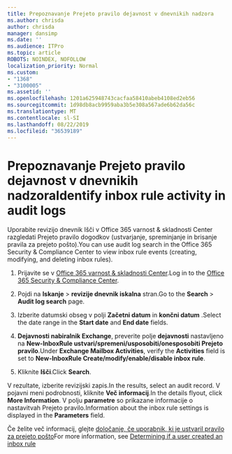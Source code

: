 ```yaml
---
title: Prepoznavanje Prejeto pravilo dejavnost v dnevnikih nadzora
ms.author: chrisda
author: chrisda
manager: dansimp
ms.date: ''
ms.audience: ITPro
ms.topic: article
ROBOTS: NOINDEX, NOFOLLOW
localization_priority: Normal
ms.custom:
- "1368"
- "3100005"
ms.assetid: ''
ms.openlocfilehash: 1201a625948743cacfaa58410abeb4108ed2eb56
ms.sourcegitcommit: 1d98db8acb9959aba3b5e308a567ade6b62da56c
ms.translationtype: MT
ms.contentlocale: sl-SI
ms.lasthandoff: 08/22/2019
ms.locfileid: "36539189"
---
```

# <a name="identify-inbox-rule-activity-in-audit-logs"></a><span data-ttu-id="b2afa-102">Prepoznavanje Prejeto pravilo dejavnost v dnevnikih nadzora</span><span class="sxs-lookup"><span data-stu-id="b2afa-102">Identify inbox rule activity in audit logs</span></span>

<span data-ttu-id="b2afa-103">Uporabite revizijo dnevnik Išči v Office 365 varnost & skladnosti Center razgledati Prejeto pravilo dogodkov (ustvarjanje, spreminjanje in brisanje pravila za prejeto pošto).</span><span class="sxs-lookup"><span data-stu-id="b2afa-103">You can use audit log search in the Office 365 Security & Compliance Center to view inbox rule events (creating, modifying, and deleting inbox rules).</span></span>

1. <span data-ttu-id="b2afa-104">Prijavite se v [Office 365 varnost & skladnosti Center](https://protection.office.com/).</span><span class="sxs-lookup"><span data-stu-id="b2afa-104">Log in to the [Office 365 Security & Compliance Center](https://protection.office.com/).</span></span>

2. <span data-ttu-id="b2afa-105">Pojdi na **Iskanje** > **revizije dnevnik iskalna** stran.</span><span class="sxs-lookup"><span data-stu-id="b2afa-105">Go to the **Search** > **Audit log search** page.</span></span>

3. <span data-ttu-id="b2afa-106">Izberite datumski obseg v polji **Začetni datum** in **končni datum** .</span><span class="sxs-lookup"><span data-stu-id="b2afa-106">Select the date range in the **Start date** and **End date** fields.</span></span>

4. <span data-ttu-id="b2afa-107">**Dejavnosti nabiralnik Exchange**, preverite polje **dejavnosti** nastavljeno na **New-InboxRule ustvari/spremeni/usposobiti/onesposobiti Prejeto pravilo**.</span><span class="sxs-lookup"><span data-stu-id="b2afa-107">Under **Exchange Mailbox Activities**, verify the **Activities** field is set to **New-InboxRule Create/modify/enable/disable inbox rule**.</span></span>

5. <span data-ttu-id="b2afa-108">Kliknite **Išči**.</span><span class="sxs-lookup"><span data-stu-id="b2afa-108">Click **Search**.</span></span>

<span data-ttu-id="b2afa-109">V rezultate, izberite revizijski zapis.</span><span class="sxs-lookup"><span data-stu-id="b2afa-109">In the results, select an audit record.</span></span> <span data-ttu-id="b2afa-110">V pojavni meni podrobnosti, kliknite **Več informacij**.</span><span class="sxs-lookup"><span data-stu-id="b2afa-110">In the details flyout, click **More Information**.</span></span> <span data-ttu-id="b2afa-111">V polju **parametre** so prikazane informacije o nastavitvah Prejeto pravilo.</span><span class="sxs-lookup"><span data-stu-id="b2afa-111">Information about the inbox rule settings is displayed in the **Parameters** field.</span></span>

<span data-ttu-id="b2afa-112">Če želite več informacij, glejte [določanje, če uporabnik, ki je ustvaril pravilo za prejeto pošto](https://docs.microsoft.com//office365/securitycompliance/auditing-troubleshooting-scenarios#determining-if-a-user-created-an-inbox-rule)</span><span class="sxs-lookup"><span data-stu-id="b2afa-112">For more information, see [Determining if a user created an inbox rule](https://docs.microsoft.com//office365/securitycompliance/auditing-troubleshooting-scenarios#determining-if-a-user-created-an-inbox-rule)</span></span>
